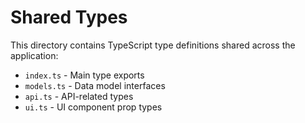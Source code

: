 # Shared Types

This directory contains TypeScript type definitions shared across the application:

- `index.ts` - Main type exports
- `models.ts` - Data model interfaces
- `api.ts` - API-related types
- `ui.ts` - UI component prop types